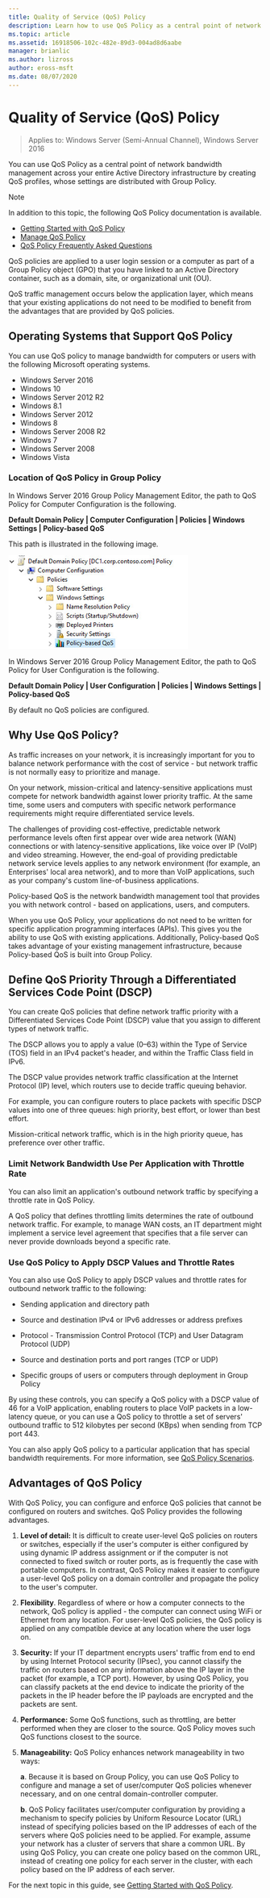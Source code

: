 ```yaml
---
title: Quality of Service (QoS) Policy
description: Learn how to use QoS Policy as a central point of network bandwidth management across your entire Active Directory infrastructure by creating QoS profiles, whose settings are distributed with Group Policy.
ms.topic: article
ms.assetid: 16918506-102c-482e-89d3-004ad8d6aabe
manager: brianlic
ms.author: lizross
author: eross-msft
ms.date: 08/07/2020
---
```


# Quality of Service \(QoS\) Policy

>Applies to: Windows Server (Semi-Annual Channel), Windows Server 2016

You can use QoS Policy as a central point of network bandwidth management across your entire Active Directory infrastructure by creating QoS profiles, whose settings are distributed with Group Policy.

>[!NOTE]
>  In addition to this topic, the following QoS Policy documentation is available.
>
>  - [Getting Started with QoS Policy](qos-policy-get-started.md)
>  - [Manage QoS Policy](qos-policy-manage.md)
>  - [QoS Policy Frequently Asked Questions](qos-policy-faq.md)

QoS policies are applied to a user login session or a computer as part of a Group Policy object \(GPO\) that you have linked to an Active Directory container, such as a domain, site, or organizational unit \(OU\).

QoS traffic management occurs below the application layer, which means that your existing applications do not need to be modified to benefit from the advantages that are provided by QoS policies.

## Operating Systems that Support QoS Policy

You can use QoS policy to manage bandwidth for computers or users with the following Microsoft operating systems.

- Windows Server 2016
- Windows 10
- Windows Server 2012 R2
- Windows 8.1
- Windows Server 2012
- Windows 8
- Windows Server 2008 R2
- Windows 7
- Windows Server 2008
- Windows Vista

### Location of QoS Policy in Group Policy

In Windows Server 2016 Group Policy Management Editor, the path to QoS Policy for Computer Configuration is the following.

**Default Domain Policy | Computer Configuration | Policies | Windows Settings | Policy\-based QoS**

This path is illustrated in the following image.

![Location of QoS Policy in Group Policy](../../media/QoS/QoS-Gp.jpg)

In Windows Server 2016 Group Policy Management Editor, the path to QoS Policy for User Configuration is the following.

**Default Domain Policy | User Configuration | Policies | Windows Settings | Policy\-based QoS**

By default no QoS policies are configured.

## Why Use QoS Policy?

As traffic increases on your network, it is increasingly important for you to balance network performance with the cost of service - but network traffic is not normally easy to prioritize and manage.

On your network, mission\-critical and latency\-sensitive applications must compete for network bandwidth against lower priority traffic. At the same time, some users and computers with specific network performance requirements might require differentiated service levels.

The challenges of providing cost-effective, predictable network performance levels often first appear over wide area network \(WAN\) connections or with latency-sensitive applications, like voice over IP \(VoIP\) and video streaming. However, the end-goal of providing predictable network service levels applies to any network environment \(for example, an Enterprises' local area network\), and to more than VoIP applications, such as your company's custom line\-of\-business applications.

Policy-based QoS is the network bandwidth management tool that provides you with network control -  based on applications, users, and computers.

When you use QoS Policy, your applications do not need to be written for specific application programming interfaces \(APIs\). This gives you the ability to use QoS with existing applications. Additionally, Policy-based QoS takes advantage of your existing management infrastructure, because Policy-based QoS is built into Group Policy.

## Define QoS Priority Through a Differentiated Services Code Point \(DSCP\)

You can create QoS policies that define network traffic priority with a Differentiated Services Code Point \(DSCP\) value that you assign to different types of network traffic.

The DSCP allows you to apply a value \(0–63\) within the Type of Service \(TOS\) field in an IPv4 packet's header, and within the Traffic Class field in IPv6.

The DSCP value provides network traffic classification at the Internet Protocol \(IP\) level, which routers use to decide traffic queuing behavior.

For example, you can configure routers to place packets with specific DSCP values into one of three queues: high priority, best effort, or lower than best effort.

Mission-critical network traffic, which is in the high priority queue, has preference over other traffic.

### Limit Network Bandwidth Use Per Application with Throttle Rate

You can also limit an application's outbound network traffic by specifying a throttle rate in QoS Policy.

A QoS policy that defines throttling limits determines the rate of outbound network traffic. For example, to manage WAN costs, an IT department might implement a service level agreement that specifies that a file server can never provide downloads beyond a specific rate.

### Use QoS Policy to Apply DSCP Values and Throttle Rates

You can also use QoS Policy to apply DSCP values and throttle rates for outbound network traffic to the following:

- Sending application and directory path

- Source and destination IPv4 or IPv6 addresses or address prefixes

- Protocol - Transmission Control Protocol \(TCP\) and User Datagram Protocol \(UDP\)

- Source and destination ports and port ranges \(TCP or UDP\)

- Specific groups of users or computers through deployment in Group Policy

By using these controls, you can specify a QoS policy with a DSCP value of 46 for a VoIP application, enabling routers to place VoIP packets in a low-latency queue, or you can use a QoS policy to throttle a set of servers' outbound traffic to 512 kilobytes per second \(KBps\) when sending from TCP port 443.

You can also apply QoS policy to a particular application that has special bandwidth requirements. For more information, see [QoS Policy Scenarios](qos-policy-scenarios.md).

## Advantages of QoS Policy

With QoS Policy, you can configure and enforce QoS policies that cannot be configured on routers and switches. QoS Policy provides the following advantages.

1. **Level of detail:** It is difficult to create user-level QoS policies on routers or switches, especially if the user's computer is either configured by using dynamic IP address assignment or if the computer is not connected to fixed switch or router ports, as is frequently the case with portable computers. In contrast, QoS Policy  makes it easier to configure a user\-level QoS policy on a domain controller and propagate the policy to the user's computer.
2. **Flexibility**. Regardless of where or how a computer connects to the network, QoS policy is applied - the computer can connect using WiFi or Ethernet from any location. For user\-level QoS policies, the QoS policy is applied on any compatible device at any location where the user logs on.
3. **Security:** If your IT department encrypts users' traffic from end to end by using Internet Protocol security \(IPsec\), you cannot classify the traffic on routers based on any information above the IP layer in the packet \(for example, a TCP port\). However, by using QoS Policy, you can classify packets at the end device to indicate the priority of the packets in the IP header before the IP payloads are encrypted and the packets are sent.
4. **Performance:** Some QoS functions, such as throttling, are better performed when they are closer to the source. QoS Policy moves such QoS functions closest to the source.
5. **Manageability:** QoS Policy enhances network manageability in two ways:

    **a**. Because it is based on Group Policy, you can use QoS Policy to configure and manage a set of user/computer QoS policies whenever necessary, and on one central domain-controller computer.

    **b**. QoS Policy facilitates user/computer configuration by providing a mechanism to specify policies by Uniform Resource Locator \(URL\) instead of specifying policies based on the IP addresses of each of the servers where QoS policies need to be applied. For example, assume your network has a cluster of servers that share a common URL. By using QoS Policy, you can create one policy based on the common URL, instead of creating one policy for each server in the cluster, with each policy based on the IP address of each server.

For the next topic in this guide, see [Getting Started with QoS Policy](qos-policy-get-started.md).

